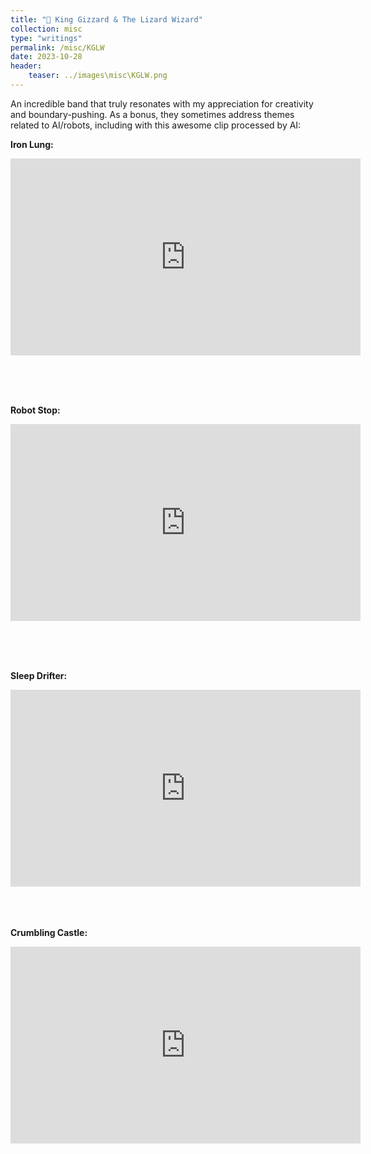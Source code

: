 ```yaml
---
title: "🦎 King Gizzard & The Lizard Wizard"
collection: misc
type: "writings"
permalink: /misc/KGLW
date: 2023-10-28
header:
    teaser: ../images\misc\KGLW.png
---
```

An incredible band that truly resonates with my appreciation for creativity and boundary-pushing. As a bonus, they sometimes address themes related to AI/robots, including with this awesome clip processed by AI:

<b>Iron Lung:</b>
<iframe width="560" height="315" src="https://www.youtube.com/embed/Njk2YAgNMnE?si=tMhSXesROKrCgTzn" frameborder="0" allowfullscreen></iframe>

<br><br><br>

<b>Robot Stop:</b>
<iframe width="560" height="315" src="https://www.youtube.com/embed/9p_Si21ig7c?si=xeqLLUCUvo0B47Xj" frameborder="0" allowfullscreen></iframe>

<br><br><br>

<b>Sleep Drifter:</b>
<iframe width="560" height="315" src="https://www.youtube.com/embed/8XW8yofuGao?si=j6W3TW5RXdyWOz50" frameborder="0" allowfullscreen></iframe>

<br><br><br>
<b>Crumbling Castle:</b>
<iframe width="560" height="315" src="https://www.youtube.com/embed/uLP8rFrL1W0?si=X0NXBmduySWvgcSR" frameborder="0" allowfullscreen></iframe>
